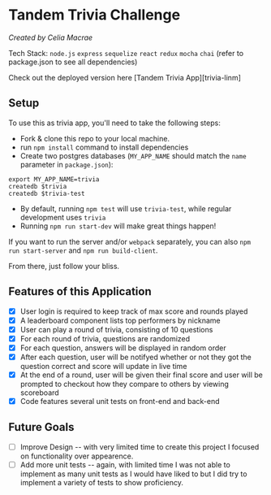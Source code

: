 # Tandem Trivia Challenge

_Created by Celia Macrae_

Tech Stack:
`node.js`
`express`
`sequelize`
`react`
`redux`
`mocha`
`chai`
(refer to package.json to see all dependencies)

Check out the deployed version here
[Tandem Trivia App][trivia-linm]

[trivia-link]: https://tandem-trivia-challenge.herokuapp.com/game

## Setup

To use this as trivia app, you'll need to take the following steps:

* Fork & clone this repo to your local machine.
* run `npm install` command to install dependencies
* Create two postgres databases (`MY_APP_NAME` should match the `name`
  parameter in `package.json`):

```
export MY_APP_NAME=trivia
createdb $trivia
createdb $trivia-test
```

* By default, running `npm test` will use `trivia-test`, while
  regular development uses `trivia`
* Running `npm run start-dev` will make great things happen!

If you want to run the server and/or `webpack` separately, you can also
`npm run start-server` and `npm run build-client`.

From there, just follow your bliss.

## Features of this Application

* [x] User login is required to keep track of max score and rounds played
* [x] A leaderboard component lists top performers by nickname
* [x] User can play a round of trivia, consisting of 10 questions
* [x] For each round of trivia, questions are randomized
* [x] For each question, answers will be displayed in random order
* [x] After each question, user will be notifyed whether or not they got the question correct and score will update in live time
* [x] At the end of a round, user will be given their final score and user will be prompted to checkout how they compare to others by viewing scoreboard
* [x] Code features several unit tests on front-end and back-end

## Future Goals

* [ ] Improve Design -- with very limited time to create this project I focused on functionality over appearence.
* [ ] Add more unit tests -- again, with limited time I was not able to implement as many unit tests as I would have liked to but I did try to implement a variety of tests to show proficiency.
